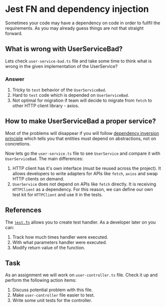 # Jest FN and dependency injection

Sometimes your code may have a dependency on code in order to fullfil the requirements. As you may already guess things are not that straight forward.

## What is wrong with UserServiceBad?
Lets check `user-service-bad.ts` file and take some time to think what is wrong in the given implementation of the UserService?

### Answer
1. Tricky to `test` behavior of the `UserServiceBad`.
2. Hard to `test` code which is depended on `UserServiceBad`.
3. Not optimal for migration if team will decide to migrate from `fetch` to other HTTP client library - axios.

## How to make UserServiceBad a proper service?

Most of the problems will disappear if you will follow [dependency inversion principle](https://www.digitalocean.com/community/conceptual_articles/s-o-l-i-d-the-first-five-principles-of-object-oriented-design#dependency-inversion-principle) which tells you that entities must depend on abstractions, not on concretions.

Now lets go the `user-service.ts` file to see `UserService` and compare it with `UserServiceBad`. The main differences:
1. HTTP client has it's own interface (must be reused across the project). It allows developers to write adapters for APIs like `fetch`, `axios` and swap HTTP clients on demand.
2. `UserService` does not depend on APIs like `fetch` directly. It is receiving `HTTPClient` as a dependency. For this reason, we can define our own test kit for `HTTPClient` and use it in the tests.

## References

The [`jest.fn`](https://jestjs.io/docs/jest-object#jestfnimplementation) allows you to create test handler. As a developer later on you can:
1. Track how much times handler were executed.
2. With what parameters handler were executed.
3. Modify return value of the function.

## Task

As an assignment we will work on `user-controller.ts` file. Check it up and perform the following action items:
1. Discuss potential problem with this file.
1. Make `user-controller` file easier to test.
1. Write some unit tests for the controller.

